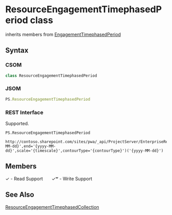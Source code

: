 [comment]: # (Name:ResourceEngagementTimephasedPeriod)
[comment]: # (Name:Microsoft.ProjectServer.ResourceEngagementTimephasedPeriod)
[comment]: # (Type:class)
[comment]: # (Status:Verified)

# <a name="name"></a>ResourceEngagementTimephasedPeriod class

inherits members from [EngagementTimephasedPeriod](EngagementTimephasedPeriod.md)<br/>

<a name="description"></a>

## <a name="syntax"></a>Syntax

### CSOM

```cs
class ResourceEngagementTimephasedPeriod 
```
### JSOM

```javascript
PS.ResourceEngagementTimephasedPeriod
```
### REST Interface

Supported.

```
PS.ResourceEngagementTimephasedPeriod

http://contoso.sharepoint.com/sites/pwa/_api/ProjectServer/EnterpriseResources('{resourceid}')/Engagements('{engagementid}')/GetTimephasedByUrl(start='{yyyy-MM-dd}',end='{yyyy-MM-dd}',scale='{timescale}',contourType='{contourType}')('{yyyy-MM-dd}')
```

## <a name="members"></a>Members


&#x2713; - Read Support &nbsp;&nbsp;&nbsp;&nbsp;&nbsp;&nbsp;&#x2713;&#x02B7; - Write Support

## <a name="seeAlso"></a>See Also

[ResourceEngagementTimephasedCollection](ResourceEngagementTimephasedCollection.md)<br/>
